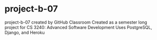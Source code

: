 # project-b-07
project-b-07 created by GitHub Classroom
Created as a semester long project for CS 3240: Advanced Software Development
Uses PostgreSQL, Django, and Heroku
